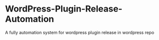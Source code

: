 # WordPress-Plugin-Release-Automation
A fully automation system for wordpress plugin release in wordpress repo
